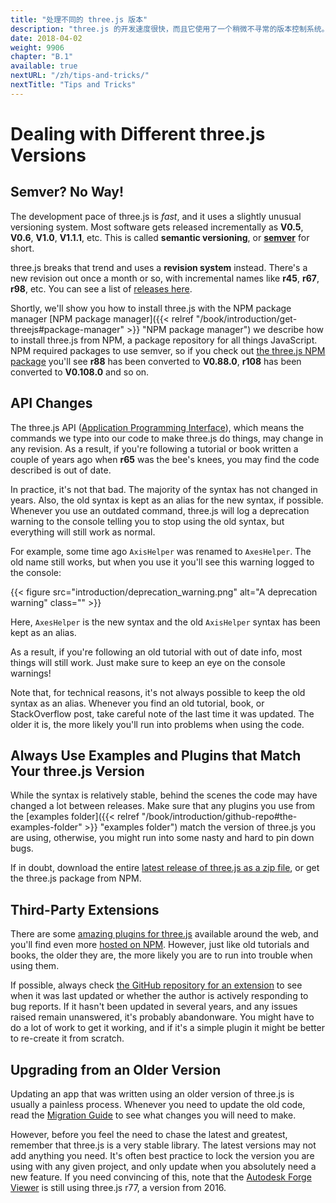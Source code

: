 ```yaml
---
title: "处理不同的 three.js 版本"
description: "three.js 的开发速度很快，而且它使用了一个稍微不寻常的版本控制系统。 以下是处理不同版本的一些技巧，并确保您不会因使用过时的版本或不匹配的插件而陷入困境。"
date: 2018-04-02
weight: 9906
chapter: "B.1"
available: true
nextURL: "/zh/tips-and-tricks/"
nextTitle: "Tips and Tricks"
---
```


# Dealing with Different three.js Versions

## Semver? No Way!

The development pace of three.js is _fast_, and it uses a slightly unusual versioning system. Most software gets released incrementally as **V0.5**, **V0.6**, **V1.0**, **V1.1.1**, etc. This is called **semantic versioning**, or [**semver**](https://semver.org/) for short.

three.js breaks that trend and uses a **revision system** instead. There's a new revision out once a month or so, with incremental names like **r45**, **r67**, **r98**, etc. You can see a list of [releases here](https://github.com/mrdoob/three.js/releases).

Shortly, we'll show you how to install three.js with the NPM package manager [NPM package manager]({{< relref "/book/introduction/get-threejs#package-manager" >}} "NPM package manager") we describe how to install three.js from NPM, a package repository for all things JavaScript. NPM required packages to use semver, so if you check out [the three.js NPM package](https://www.npmjs.com/package/three) you'll see **r88** has been converted to **V0.88.0**, **r108** has been converted to **V0.108.0** and so on.

## API Changes

The three.js API ([Application Programming Interface](https://en.wikipedia.org/wiki/Application_programming_interface)), which means the commands we type into our code to make three.js do things, may change in any revision. As a result, if you're following a tutorial or book written a couple of years ago when **r65** was the bee's knees, you may find the code described is out of date.

In practice, it's not that bad. The majority of the syntax has not changed in years. Also, the old syntax is kept as an alias for the new syntax, if possible. Whenever you use an outdated command, three.js will log a deprecation warning to the console telling you to stop using the old syntax, but everything will still work as normal.

For example, some time ago `AxisHelper` was renamed to `AxesHelper`. The old name still works, but when you use it you'll see this warning logged to the console:

{{< figure src="introduction/deprecation_warning.png" alt="A deprecation warning" class="" >}}

Here, `AxesHelper` is the new syntax and the old `AxisHelper` syntax has been kept as an alias.

As a result, if you're following an old tutorial with out of date info, most things will still work. Just make sure to keep an eye on the console warnings!

Note that, for technical reasons, it's not always possible to keep the old syntax as an alias. Whenever you find an old tutorial, book, or StackOverflow post, take careful note of the last time it was updated. The older it is, the more likely you'll run into problems when using the code.

## Always Use Examples and Plugins that Match Your three.js Version

While the syntax is relatively stable, behind the scenes the code may have changed a lot between releases. Make sure that any plugins you use from the [examples folder]({{< relref "/book/introduction/github-repo#the-examples-folder" >}} "examples folder") match the version of three.js you are using, otherwise, you might run into some nasty and hard to pin down bugs.

If in doubt, download the entire [latest release of three.js as a zip file](https://github.com/mrdoob/three.js/archive/master.zip), or get the three.js package from NPM.

## Third-Party Extensions

There are some [amazing plugins for three.js](https://github.com/vanruesc/postprocessing) available around the web, and you'll find even more [hosted on NPM](https://www.npmjs.com/package/three-pathfinding). However, just like old tutorials and books, the older they are, the more likely you are to run into trouble when using them.

If possible, always check [the GitHub repository for an extension](https://github.com/donmccurdy/three-pathfinding#readme) to see when it was last updated or whether the author is actively responding to bug reports. If it hasn't been updated in several years, and any issues raised remain unanswered, it's probably abandonware. You might have to do a lot of work to get it working, and if it's a simple plugin it might be better to re-create it from scratch.

## Upgrading from an Older Version

Updating an app that was written using an older version of three.js is usually a painless process. Whenever you need to update the old code, read the [Migration Guide](https://github.com/mrdoob/three.js/wiki/Migration-Guide) to see what changes you will need to make.

However, before you feel the need to chase the latest and greatest, remember that three.js is a very stable library. The latest versions may not add anything you need. It's often best practice to lock the version you are using with any given project, and only update when you absolutely need a new feature. If you need convincing of this, note that the [Autodesk Forge Viewer](https://forge.autodesk.com/showcase) is still using three.js r77, a version from 2016.
